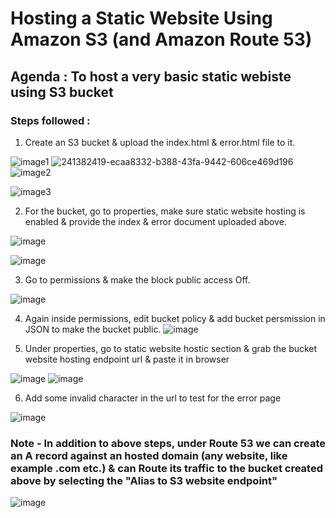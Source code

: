 # Hosting a Static Website Using Amazon S3 (and Amazon Route 53)

## Agenda : To host a very basic static webiste using S3 bucket

### Steps followed :

1) Create an S3 bucket & upload the index.html & error.html file to it.

![image1](https://github.com/rnainani/AWSPracticeProjects/assets/25031921/ecaa8332-b388-43fa-9442-606ce469d196)
![241382419-ecaa8332-b388-43fa-9442-606ce469d196](https://github.com/rnainani/AWSPracticeProjects/assets/25031921/07093b93-7638-4ece-9422-ebc9cf804217)
![image2](https://github.com/rnainani/AWSPracticeProjects/assets/25031921/77218933-2cf3-4bdc-bcaf-f7ab5db5eb89)

![image3](https://github.com/rnainani/AWSPracticeProjects/assets/25031921/6452b9cf-5478-456c-afcc-5c85ecdd78d7)

2) For the bucket, go to properties, make sure static website hosting is enabled & provide the index & error document uploaded above.

![image](https://github.com/rnainani/AWSPracticeProjects/assets/25031921/61137559-7867-4292-9aa6-b9f497119757)

![image](https://github.com/rnainani/AWSPracticeProjects/assets/25031921/cd156a50-6779-4887-94cf-2fcd8bfd39da)

3) Go to permissions & make the block public access Off.

![image](https://github.com/rnainani/AWSPracticeProjects/assets/25031921/e3a3e901-9541-44cb-82a2-c02df20b11d1)

4) Again inside permissions, edit bucket policy & add bucket persmission in JSON to make the bucket public.
![image](https://github.com/rnainani/AWSPracticeProjects/assets/25031921/bdea4730-b749-4ca4-870d-d8a969647232)

5) Under properties, go to static website hostic section & grab the bucket website hosting endpoint url & paste it in browser 

![image](https://github.com/rnainani/AWSPracticeProjects/assets/25031921/c3725ab4-7006-4a2a-ba99-196ae03b87a4)
![image](https://github.com/rnainani/AWSPracticeProjects/assets/25031921/a2008b40-1b75-4879-a012-70940169b93c)

6) Add some invalid character in the url to test for the error page

![image](https://github.com/rnainani/AWSPracticeProjects/assets/25031921/abe9608a-817a-4808-8823-81cd7e065dc5)

### Note - In addition to above steps, under Route 53 we can create an A record against an hosted domain (any website, like example .com etc.) & can Route its traffic to the bucket created above by selecting the "Alias to S3 website endpoint" 

![image](https://github.com/rnainani/AWSPracticeProjects/assets/25031921/d0086ded-5277-4c44-a5a2-daca91f7cfb9)
